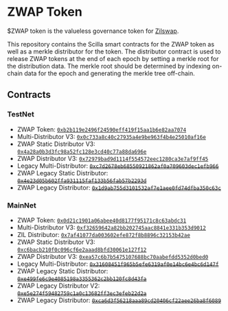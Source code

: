 # ZWAP Token

$ZWAP token is the valueless governance token for [Zilswap](https://zilswap.exchange).

This repository contains the Scilla smart contracts for the ZWAP token as well as a merkle distributor for the token. The distributor contract is used to release ZWAP tokens at the end of each epoch by setting a merkle root for the distribution data. The merkle root should be determined by indexing on-chain data for the epoch and generating the merkle tree off-chain.

## Contracts

### TestNet

- ZWAP Token: [`0xb2b119e2496f24590eff419f15aa1b6e82aa7074`](https://viewblock.io/zilliqa/address/0xb2b119e2496f24590eff419f15aa1b6e82aa7074?network=testnet)
- Multi-Distributor V3: [`0x0c733a8c40c27935a4e9be963f4b4e25010af16e`](https://viewblock.io/zilliqa/address/0x0c733a8c40c27935a4e9be963f4b4e25010af16e?network=testnet)
- ZWAP Static Distributor V3: [`0x4a28a0b3d3fc98a52fc128e3cd40c77a88da696e`](https://viewblock.io/zilliqa/address/0x4a28a0b3d3fc98a52fc128e3cd40c77a88da696e?network=testnet)
- ZWAP Distributor V3: [`0x72979bad9d1114f554572eec1280ca3e7af9ff45`](https://viewblock.io/zilliqa/address/0x72979bad9d1114f554572eec1280ca3e7af9ff45?network=testnet)
- Legacy Multi-Distributor: ~~[`0xc7d2678eb68550921862af0a709603dec1efb966`](https://viewblock.io/zilliqa/address/0xc7d2678eb68550921862af0a709603dec1efb966?network=testnet)~~
- ZWAP Legacy Static Distributor: ~~[`0x4e23d05b602ffa931115faf133b56fab57b2293d`](https://viewblock.io/zilliqa/address/0x4e23d05b602ffa931115faf133b56fab57b2293d?network=testnet)~~
- ZWAP Legacy Distributor: ~~[`0x1d9ab755d3101532af7e1aee0fd74dfba350c63c`](https://viewblock.io/zilliqa/address/0x1d9ab755d3101532af7e1aee0fd74dfba350c63c?network=testnet)~~

### MainNet

- ZWAP Token: [`0x0d21c1901a06abee40d8177f95171c8c63abdc31`](https://viewblock.io/zilliqa/address/0x0d21c1901a06abee40d8177f95171c8c63abdc31?network=mainnet)
- Multi-Distributor V3: [`0xf32659642a82bb202745aac8841e331b353d9012`](https://viewblock.io/zilliqa/address/0xf32659642a82bb202745aac8841e331b353d9012?network=mainnet)
- ZIL Distributor: [`0x7af41077da003602efe872f8b8896c32153b42ae`](https://viewblock.io/zilliqa/address/0x7af41077da003602efe872f8b8896c32153b42ae?network=mainnet)
- ZWAP Static Distributor V3: [`0xc6bacb210f0c096cf6e2aaad8bfd30061e127f12`](https://viewblock.io/zilliqa/address/0xc6bacb210f0c096cf6e2aaad8bfd30061e127f12?network=mainnet)
- ZWAP Distributor V3: [`0xea57c6b7b5475107688bc70aabefdd5352d0bed0`](https://viewblock.io/zilliqa/address/0xea57c6b7b5475107688bc70aabefdd5352d0bed0?network=mainnet)
- Legacy Multi-Distributor: ~~[`0x31608451f965b5efe6319af0e14bc6e4bc6d147f`](https://viewblock.io/zilliqa/address/0x31608451f965b5efe6319af0e14bc6e4bc6d147f?network=mainnet)~~
- ZWAP Legacy Static Distributor: ~~[`0xe499fe6c9e4085198a3355362c2bb120fc8d43fa`](https://viewblock.io/zilliqa/address/0xe499fe6c9e4085198a3355362c2bb120fc8d43fa?network=mainnet)~~
- ZWAP Legacy Distributor V2: ~~[`0xe5e274f59482759c1a0c13682ff3ec3efeb22d2a`](https://viewblock.io/zilliqa/address/0xe5e274f59482759c1a0c13682ff3ec3efeb22d2a?network=mainnet)~~
- ZWAP Legacy Distributor: ~~[`0xca6d3f56218aaa89cd20406cf22aee26ba8f6089`](https://viewblock.io/zilliqa/address/0xca6d3f56218aaa89cd20406cf22aee26ba8f6089?network=mainnet)~~
